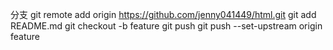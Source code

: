 分支
git remote add origin https://github.com/jenny041449/html.git
 git add README.md
  git checkout -b feature
  git push
    git push --set-upstream origin feature